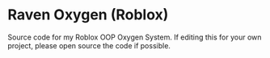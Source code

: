 # Raven Oxygen (Roblox)
Source code for my Roblox OOP Oxygen System. If editing this for your own project, please open source the code if possible.
